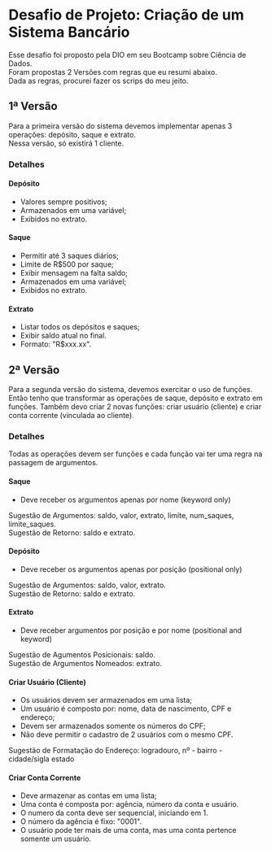 # Desafio de Projeto: Criação de um Sistema Bancário
Esse desafio foi proposto pela DIO em seu Bootcamp sobre Ciência de Dados. <br>
Foram propostas 2 Versões com regras que eu resumi abaixo. <br>
Dada as regras, procurei fazer os scrips do meu jeito.

## 1ª Versão
Para a primeira versão do sistema devemos implementar apenas 3 operações: depósito, saque e extrato. <br>
Nessa versão, só existirá 1 cliente.

### Detalhes
#### Depósito
- Valores sempre positivos;
- Armazenados em uma variável;
- Exibidos no extrato.

#### Saque
- Permitir até 3 saques diários;
- Limite de R$500 por saque;
- Exibir mensagem na falta saldo;
- Armazenados em uma variável;
- Exibidos no extrato.

#### Extrato
- Listar todos os depósitos e saques;
- Exibir saldo atual no final.
- Formato: "R$xxx.xx".

## 2ª Versão
Para a segunda versão do sistema, devemos exercitar o uso de funções. Então tenho que transformar as operações de saque, depósito e extrato em funções. Também devo criar 2 novas funções: criar usuário (cliente) e criar conta corrente (vinculada ao cliente).

### Detalhes
Todas as operações devem ser funções e cada função vai ter uma regra na passagem de argumentos.

#### Saque
- Deve receber os argumentos apenas por nome (keyword only)

Sugestão de Argumentos: saldo, valor, extrato, limite, num_saques, limite_saques.<br>
Sugestão de Retorno: saldo e extrato.

#### Depósito
- Deve receber os argumentos apenas por posição (positional only)

Sugestão de Argumentos: saldo, valor, extrato. <br>
Sugestão de Retorno: saldo e extrato. 

#### Extrato
- Deve receber argumentos por posição e por nome  (positional and keyword)

Sugestão de Agumentos Posicionais: saldo. <br>
Sugestão de Argumentos Nomeados: extrato.

#### Criar Usuário (Cliente)
- Os usuários devem ser armazenados em uma lista;
- Um usuário é composto por: nome, data de nascimento, CPF e endereço;
- Devem ser armazenados somente os números do CPF; 
- Não deve permitir o cadastro de 2 usuários com o mesmo CPF.

Sugestão de Formatação do Endereço: logradouro, nº - bairro - cidade/sigla estado

#### Criar Conta Corrente
- Deve armazenar as contas em uma lista;
- Uma conta é composta por: agência, número da conta e usuário.
- O numero da conta deve ser sequencial, iniciando em 1.
- O número da agência é fixo: "0001".
- O usuário pode ter mais de uma conta, mas uma conta pertence somente um usuário.
